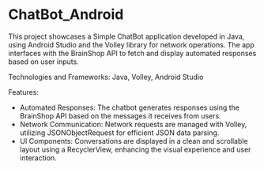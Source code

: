 # ChatBot_Android

This project showcases a Simple ChatBot application developed in Java, using Android Studio and the Volley library for network operations. The app interfaces with the BrainShop API to fetch and display automated responses based on user inputs.

Technologies and Frameworks: Java, Volley, Android Studio

Features:
- Automated Responses: The chatbot generates responses using the BrainShop API based on the messages it receives from users.
- Network Communication: Network requests are managed with Volley, utilizing JSONObjectRequest for efficient JSON data parsing.
- UI Components: Conversations are displayed in a clean and scrollable layout using a RecyclerView, enhancing the visual experience and user interaction.

